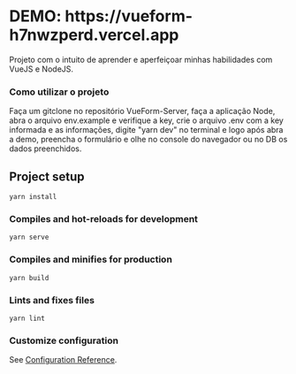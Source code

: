 <h1>DEMO: https://vueform-h7nwzperd.vercel.app</h1> 

Projeto com o intuito de aprender e aperfeiçoar minhas habilidades com VueJS e NodeJS.

<h3>Como utilizar o projeto</h3>

  Faça um gitclone no repositório VueForm-Server, faça a aplicação Node, abra o arquivo env.example e verifique a key, crie o arquivo .env com a key informada e as informações, digite "yarn dev" no terminal e logo após abra a demo, preencha o formulário e olhe no console do navegador ou no DB os dados preenchidos.

## Project setup
```
yarn install
```

### Compiles and hot-reloads for development
```
yarn serve
```

### Compiles and minifies for production
```
yarn build
```

### Lints and fixes files
```
yarn lint
```

### Customize configuration
See [Configuration Reference](https://cli.vuejs.org/config/).
